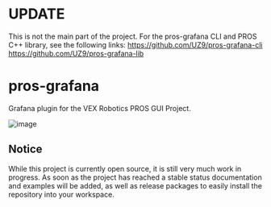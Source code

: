 # UPDATE

This is not the main part of the project. For the pros-grafana CLI and PROS C++ library, see the following links:
https://github.com/UZ9/pros-grafana-cli
https://github.com/UZ9/pros-grafana-lib

# pros-grafana
Grafana plugin for the VEX Robotics PROS GUI Project. 

![image](https://user-images.githubusercontent.com/50118124/130684955-c0ffd8f8-f8b8-4173-aae3-c3896474055f.png)


## Notice
While this project is currently open source, it is still very much work in progress. As soon as the project has reached a stable status documentation and examples will be added, as well as release packages to easily install the repository into your workspace. 
